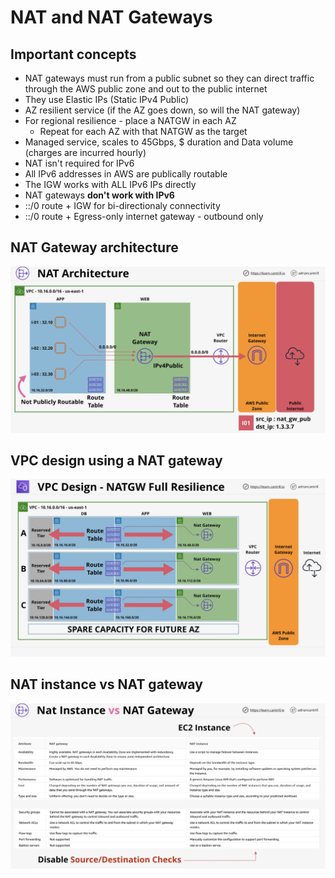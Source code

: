 # NAT and NAT Gateways

## Important concepts

* NAT gateways must run from a public subnet so they can direct traffic through the AWS public zone and out to the public internet
* They use Elastic IPs (Static IPv4 Public)
* AZ resilient service (if the AZ goes down, so will the NAT gateway)
* For regional resilience - place a NATGW in each AZ
  * Repeat for each AZ with that NATGW as the target
* Managed service, scales to 45Gbps, $ duration and Data volume (charges are incurred hourly)
* NAT isn't required for IPv6
* All IPv6 addresses in AWS are publically routable
* The IGW works with ALL IPv6 IPs directly
* NAT gateways **don't work with IPv6**
* ::/0 route + IGW for bi-directionaly connectivity
* ::/0 route + Egress-only internet gateway - outbound only

## NAT Gateway architecture

![image nat-arch](visual-aides/nat-architecture.png)

## VPC design using a NAT gateway

![image vpc-design-nat](visual-aides/vpc-design-natgw.png)

## NAT instance vs NAT gateway

![image nat-instance-vs-gateway](visual-aides/nat-instance-vs-gateway.png)